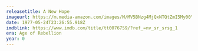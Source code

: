 ```yaml
---
releasetitle: A New Hope
imageurl: https://m.media-amazon.com/images/M/MV5BNzg4MjQxNTQtZmI5My00YjMwLWJlMjUtMmJlY2U2ZWFlNzY1XkEyXkFqcGdeQXVyODk4OTc3MTY@._V1_FMjpg_UX828_.jpg
date: 1977-05-24T23:26:55.918Z
imdblink: https://www.imdb.com/title/tt0076759/?ref_=nv_sr_srsg_1
era: Age of Rebellion
year: 0
---
```

